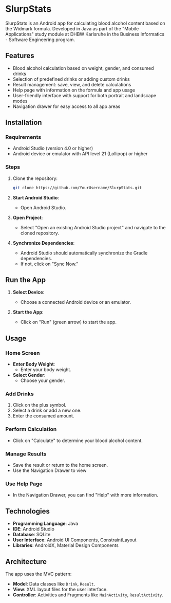 # SlurpStats

SlurpStats is an Android app for calculating blood alcohol content based on the Widmark formula. Developed in Java as part of the "Mobile Applications" study module at DHBW Karlsruhe in the Business Informatics - Software Engineering program.

## Features

- Blood alcohol calculation based on weight, gender, and consumed drinks
- Selection of predefined drinks or adding custom drinks
- Result management: save, view, and delete calculations
- Help page with information on the formula and app usage
- User-friendly interface with support for both portrait and landscape modes
- Navigation drawer for easy access to all app areas

## Installation

### Requirements
- Android Studio (version 4.0 or higher)
- Android device or emulator with API level 21 (Lollipop) or higher

### Steps
1. Clone the repository:
   ```bash
   git clone https://github.com/YourUsername/SlurpStats.git


2. **Start Android Studio**:
   - Open Android Studio.

3. **Open Project**:
   - Select "Open an existing Android Studio project" and navigate to the cloned repository.

4. **Synchronize Dependencies**:
   - Android Studio should automatically synchronize the Gradle dependencies.
   - If not, click on "Sync Now."

## Run the App

1. **Select Device**:
   - Choose a connected Android device or an emulator.

2. **Start the App**:
   - Click on "Run" (green arrow) to start the app.

## Usage

### Home Screen

- **Enter Body Weight**:
  - Enter your body weight.
- **Select Gender**:
  - Choose your gender.

### Add Drinks

1. Click on the plus symbol.
2. Select a drink or add a new one.
3. Enter the consumed amount.

### Perform Calculation

- Click on "Calculate" to determine your blood alcohol content.

### Manage Results

- Save the result or return to the home screen.
- Use the Navigation Drawer to view

### Use Help Page

- In the Navigation Drawer, you can find "Help" with more information.

## Technologies

- **Programming Language**: Java
- **IDE**: Android Studio
- **Database**: SQLite
- **User Interface**: Android UI Components, ConstraintLayout
- **Libraries**: AndroidX, Material Design Components

## Architecture

The app uses the MVC pattern:

- **Model**: Data classes like `Drink`, `Result`.
- **View**: XML layout files for the user interface.
- **Controller**: Activities and Fragments like `MainActivity`, `ResultActivity`.
